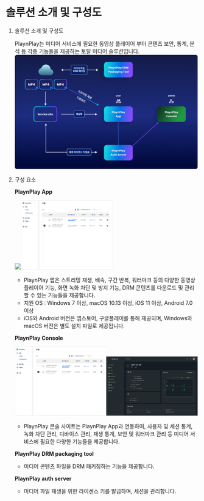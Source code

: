 # 솔루션 소개 및 구성도

1. 솔루션 소개 및 구성도

    PlaynPlay는 미디어 서비스에 필요한 동영상 플레이어 부터 콘텐츠 보안, 통계, 분석 등 각종 기능들을 제공하는 토탈 미디어 솔루션입니다.
    ![](./imgaes/image1.png)

2. 구성 요소

    **PlaynPlay App**

    <p><img width="50%" src="./imgaes/image8.png" /><img width="50%" src="./imgaes/image3.png" /></p>
    
    * PlaynPlay 앱은 스트리밍 재생, 배속, 구간 반복, 워터마크 등의 다양한 동영상 플레이어 기능, 화면 녹화 차단 및 방지 기능, DRM 콘텐츠를 다운로드 및 관리할 수 있는 기능들을 제공합니다.
    * 지원 OS : Windows 7 이상, macOS 10.13 이상, iOS 11 이상, Android 7.0 이상
    * iOS와 Android 버전은 앱스토어, 구글플레이를 통해 제공되며, Windows와 macOS 버전은 별도 설치 파일로 제공됩니다.

    **PlaynPlay Console**

    <p><img width="50%" src="./imgaes/image3.png" /><img width="50%" src="./imgaes/image7.png" /></p>

    * PlaynPlay 콘솔 사이트는 PlaynPlay App과 연동하여, 사용자 및 세션 통계, 녹화 차단 관리, 디바이스 관리, 재생 통계, 보안 및 워터마크 관리 등 미디어 서비스에 필요한 다양한 기능들을 제공합니다.

    **PlaynPlay DRM packaging tool**

    * 미디어 콘텐츠 파일을 DRM 패키징하는 기능을 제공합니다.

    **PlaynPlay auth server** 

    * 미디어 파일 재생을 위한 라이센스 키를 발급하며, 세션을 관리합니다.
